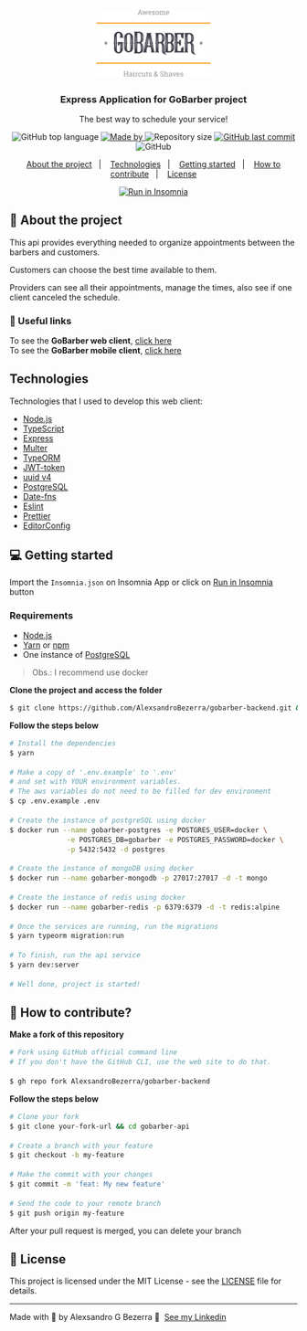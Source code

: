 <h1 align="center">
	<img alt="GoStack" src=".github/assets/logo.svg" width="200px" />
</h1>


<h3 align="center">
  Express Application for GoBarber project
</h3>

<p align="center">The best way to schedule your service!</p>


<p align="center">
  <img alt="GitHub top language" src="https://img.shields.io/github/languages/top/AlexsandroBezerra/gobarber-backend?color=%23FF9000">

  <a href="https://www.linkedin.com/in/alexsandrobezerra/" target="_blank" rel="noopener noreferrer">
    <img alt="Made by" src="https://img.shields.io/badge/made%20by-Alexsandro%20G%20Bezerra-%23FF9000">
  </a>

  <img alt="Repository size" src="https://img.shields.io/github/repo-size/AlexsandroBezerra/gobarber-backend?color=%23FF9000">

  <a href="https://github.com/AlexsandroBezerra/gobarber-backend/commits/master">
    <img alt="GitHub last commit" src="https://img.shields.io/github/last-commit/AlexsandroBezerra/gobarber-backend?color=%23FF9000">
  </a>

  <img alt="GitHub" src="https://img.shields.io/github/license/AlexsandroBezerra/gobarber-backend?color=%23FF9000">
</p>

<p align="center">
  <a href="#about-the-project">About the project</a>&nbsp;&nbsp;&nbsp;|&nbsp;&nbsp;&nbsp;
  <a href="#technologies">Technologies</a>&nbsp;&nbsp;&nbsp;|&nbsp;&nbsp;&nbsp;
  <a href="#getting-started">Getting started</a>&nbsp;&nbsp;&nbsp;|&nbsp;&nbsp;&nbsp;
  <a href="#how-to-contribute">How to contribute</a>&nbsp;&nbsp;&nbsp;|&nbsp;&nbsp;&nbsp;
  <a href="#license">License</a>
</p>


<p id="insomnia-button" align="center">
  <a href="https://insomnia.rest/run/?label=GoBarber-API&uri=https%3A%2F%2Fraw.githubusercontent.com%2FAlexsandroBezerra%2Fgobarber-backend%2Fmain%2FInsomnia.json" target="_blank" rel="noopener noreferrer"><img src="https://insomnia.rest/images/run.svg" alt="Run in Insomnia"></a>
</p>

## 💁 About the project

This api provides everything needed to organize appointments between the barbers and customers.

Customers can choose the best time available to them.

Providers can see all their appointments, manage the times, also see if one client canceled the schedule.

### :link: Useful links

To see the **GoBarber web client**, [click here](https://github.com/AlexsandroBezerra/gobarber-web) <br />
To see the **GoBarber mobile client**, [click here](https://github.com/AlexsandroBezerra/gobarber-mobile)

## Technologies

Technologies that I used to develop this web client:

- [Node.js](https://nodejs.org/en/)
- [TypeScript](https://www.typescriptlang.org/)
- [Express](https://expressjs.com/pt-br/)
- [Multer](https://github.com/expressjs/multer)
- [TypeORM](https://typeorm.io/#/)
- [JWT-token](https://jwt.io/)
- [uuid v4](https://github.com/thenativeweb/uuidv4/)
- [PostgreSQL](https://www.postgresql.org/)
- [Date-fns](https://date-fns.org/)
- [Eslint](https://eslint.org/)
- [Prettier](https://prettier.io/)
- [EditorConfig](https://editorconfig.org/)

## 💻 Getting started

Import the `Insomnia.json` on Insomnia App or click on [Run in Insomnia](#insomnia-button) button

### Requirements

- [Node.js](https://nodejs.org/en/)
- [Yarn](https://classic.yarnpkg.com/) or [npm](https://www.npmjs.com/)
- One instance of [PostgreSQL](https://www.postgresql.org/)

> Obs.: I recommend use docker

**Clone the project and access the folder**

```bash
$ git clone https://github.com/AlexsandroBezerra/gobarber-backend.git && cd gobarber-backend
```

**Follow the steps below**

```bash
# Install the dependencies
$ yarn

# Make a copy of '.env.example' to '.env'
# and set with YOUR environment variables.
# The aws variables do not need to be filled for dev environment
$ cp .env.example .env

# Create the instance of postgreSQL using docker
$ docker run --name gobarber-postgres -e POSTGRES_USER=docker \
              -e POSTGRES_DB=gobarber -e POSTGRES_PASSWORD=docker \
              -p 5432:5432 -d postgres

# Create the instance of mongoDB using docker
$ docker run --name gobarber-mongodb -p 27017:27017 -d -t mongo

# Create the instance of redis using docker
$ docker run --name gobarber-redis -p 6379:6379 -d -t redis:alpine

# Once the services are running, run the migrations
$ yarn typeorm migration:run

# To finish, run the api service
$ yarn dev:server

# Well done, project is started!
```

## 🤔 How to contribute?
**Make a fork of this repository**

```bash
# Fork using GitHub official command line
# If you don't have the GitHub CLI, use the web site to do that.

$ gh repo fork AlexsandroBezerra/gobarber-backend
```

**Follow the steps below**

```bash
# Clone your fork
$ git clone your-fork-url && cd gobarber-api

# Create a branch with your feature
$ git checkout -b my-feature

# Make the commit with your changes
$ git commit -m 'feat: My new feature'

# Send the code to your remote branch
$ git push origin my-feature
```

After your pull request is merged, you can delete your branch


## 📝 License

This project is licensed under the MIT License - see the [LICENSE](LICENSE) file for details.

---

Made with :purple_heart: by Alexsandro G Bezerra :wave: &nbsp;[See my Linkedin](https://www.linkedin.com/in/alexsandrobezerra)
